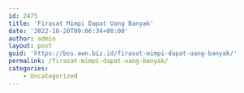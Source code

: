 ```yaml
---
id: 2475
title: 'Firasat Mimpi Dapat Uang Banyak'
date: '2022-10-20T09:06:34+00:00'
author: admin
layout: post
guid: 'https://bos.awn.biz.id/firasat-mimpi-dapat-uang-banyak/'
permalink: /firasat-mimpi-dapat-uang-banyak/
categories:
    - Uncategorized
---
```


